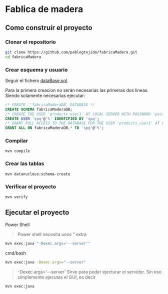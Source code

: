 # Fablica de madera

## Como construir el proyecto

### Clonar el repositorio

```bash
git clone https://github.com/pablogtejido/fabricaMadera.git
cd fabricaMadera
```

### Crear esquema y usuario

Seguir el fichero [dataBase.sql](https://github.com/pablogtejido/fabricaMadera/blob/master/src/main/resources/dataBase.sql).

Para la primera creacion no serán necesarias las primeras dos lineas. Siendo solamente necesarias ejecutar:

```SQL
/* CREATE ''fabricaMaderaDB' DATABASE */
CREATE SCHEMA fabricaMaderaDB;
/* CREATE THE USER 'products_user1' AT LOCAL SERVER WITH PASSWORD 'password' */
CREATE USER 'spq'@'%' IDENTIFIED BY 'spq';
/* GRANT FULL ACCESS TO THE DATABASE FOR THE USER 'products_user1' AT LOCAL SERVER*/
GRANT ALL ON fabricaMaderaDB.* TO 'spq'@'%';
```

### Compilar

```
mvn compile
```

### Crear las tablas
```
mvn datanucleus:schema-create
```


### Verificar el proyecto

```bash
mvn verify
```

## Ejecutar el proyecto

Power Shell

> Power shell necesita unos " extra

```PowerShell
mvn exec:java "-Dexec.args='--server'"
```

cmd/bash

```bash
mvn exec:java -Dexec.args="--server"
```

> -Dexec.args='--server' Sirve para poder ejecturar el servidor.
> Sin eso simplemente ejecutas el GUI, es decir

```bash
mvn exec:java
```
